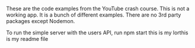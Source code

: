 These are the code examples from the YouTube crash course. This is not a working app. It is a bunch of different examples. There are no 3rd party packages except Nodemon.

To run the simple server with the users API, run npm start
this is my 
lorthis is my readme file
